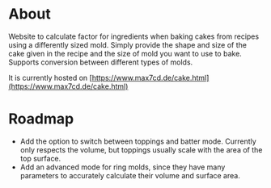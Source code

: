 # About
Website to calculate factor for ingredients when baking cakes from recipes using a differently sized mold.
Simply provide the shape and size of the cake given in the recipe and the size of mold you want to use to bake.
Supports conversion between different types of molds.

It is currently hosted on [https://www.max7cd.de/cake.html](https://www.max7cd.de/cake.html)

# Roadmap
 - Add the option to switch between toppings and batter mode. Currently only respects the volume, but toppings usually scale with the area of the top surface.
 - Add an advanced mode for ring molds, since they have many parameters to accurately calculate their volume and surface area. 